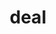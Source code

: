 ---
category: 4-letters
denotation: null
name: deal
reference_link: https://www.etymonline.com/word/deal
root_language: null
root_name: null
title: deal
type: free
word_sums:
- respelling: deal
  sum: 'Deal + '
---